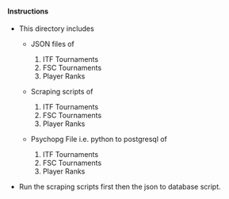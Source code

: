 #### Instructions 
- This directory includes
    * JSON files of 
        1. ITF Tournaments 
        2. FSC Tournaments 
        3. Player Ranks

    * Scraping scripts of
        1. ITF Tournaments 
        2. FSC Tournaments 
        3. Player Ranks

    * Psychopg File i.e. python to postgresql of
        1. ITF Tournaments 
        2. FSC Tournaments 
        3. Player Ranks

- Run the scraping scripts first then the json to database script.
